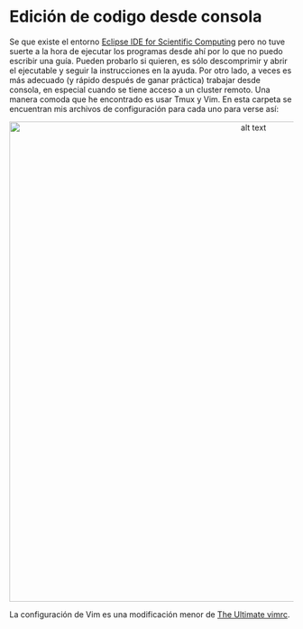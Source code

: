 # Edición de codigo desde consola

Se que existe el entorno [Eclipse IDE for Scientific Computing](https://www.eclipse.org/downloads/packages/release/2020-06/r/eclipse-ide-scientific-computing) pero no tuve suerte a la hora de ejecutar los programas desde ahí por lo que no puedo escribir una guía. Pueden probarlo si quieren, es sólo descomprimir y abrir el ejecutable y seguir la instrucciones en la ayuda. Por otro lado, a veces es más adecuado (y rápido después de ganar práctica) trabajar desde consola, en especial cuando se tiene acceso a un cluster remoto. Una manera comoda que he encontrado es usar Tmux y Vim. En esta carpeta se encuentran mis archivos de configuración para cada uno para verse así:

<p align="center">
<img src="https://4.bp.blogspot.com/-0awjnbltYlc/XwKC5hZxDfI/AAAAAAAACW4/7UmWVscpbfMfJ_neJuoxm3CjCtAObs6PwCLcBGAsYHQ/s1600/Captura%2Bde%2Bpantalla%2Bde%2B2020-07-05%2B20-47-58.png" alt="alt text" width="850">
</p>

La configuración de Vim es una modificación menor de [The Ultimate vimrc](https://github.com/amix/vimrc). 

